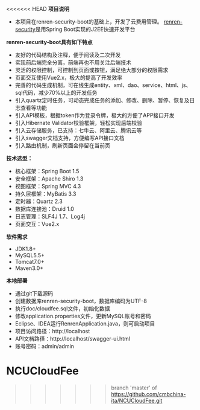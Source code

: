 <<<<<<< HEAD
**项目说明** 
- 本项目在renren-security-boot的基础上，开发了云费用管理。 [renren-security](http://git.oschina.net/babaio/renren-security)是用Spring Boot实现的J2EE快速开发平台



**renren-security-boot具有如下特点** 
- 友好的代码结构及注释，便于阅读及二次开发
- 实现前后端完全分离，前端再也不用关注后端技术
- 灵活的权限控制，可控制到页面或按钮，满足绝大部分的权限需求
- 页面交互使用Vue2.x，极大的提高了开发效率
- 完善的代码生成机制，可在线生成entity、xml、dao、service、html、js、sql代码，减少70%以上的开发任务
- 引入quartz定时任务，可动态完成任务的添加、修改、删除、暂停、恢复及日志查看等功能
- 引入API模板，根据token作为登录令牌，极大的方便了APP接口开发
- 引入Hibernate Validator校验框架，轻松实现后端校验
- 引入云存储服务，已支持：七牛云、阿里云、腾讯云等
- 引入swagger文档支持，方便编写API接口文档
- 引入路由机制，刷新页面会停留在当前页




 **技术选型：** 
- 核心框架：Spring Boot 1.5
- 安全框架：Apache Shiro 1.3
- 视图框架：Spring MVC 4.3
- 持久层框架：MyBatis 3.3
- 定时器：Quartz 2.3
- 数据库连接池：Druid 1.0
- 日志管理：SLF4J 1.7、Log4j
- 页面交互：Vue2.x


 **软件需求** 
- JDK1.8+
- MySQL5.5+
- Tomcat7.0+
- Maven3.0+



 **本地部署**
 
 
- 通过git下载源码
- 创建数据库renren-security-boot，数据库编码为UTF-8
- 执行doc/cloudfee.sql文件，初始化数据
- 修改application.properties文件，更新MySQL账号和密码
- Eclipse、IDEA运行RenrenApplication.java，则可启动项目
- 项目访问路径：http://localhost
- API文档路径：http://localhost/swagger-ui.html
- 账号密码：admin/admin
 


# NCUCloudFee
>>>>>>> branch 'master' of https://github.com/cmbchina-ita/NCUCloudFee.git
